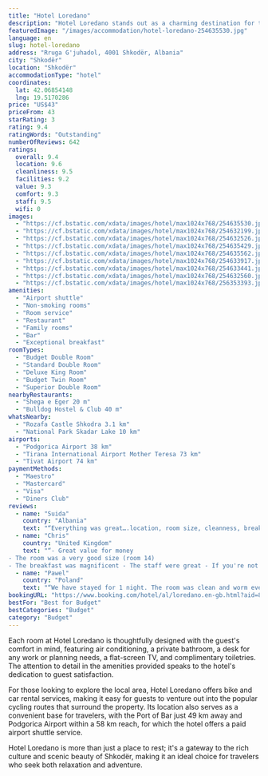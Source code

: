```yaml
---
title: "Hotel Loredano"
description: "Hotel Loredano stands out as a charming destination for travelers seeking comfort and convenience in Shkodër."
featuredImage: "/images/accommodation/hotel-loredano-254635530.jpg"
language: en
slug: hotel-loredano
address: "Rruga G'juhadol, 4001 Shkodër, Albania"
city: "Shkodër"
location: "Shkodër"
accommodationType: "hotel"
coordinates:
  lat: 42.06854148
  lng: 19.5170286
price: "US$43"
priceFrom: 43
starRating: 3
rating: 9.4
ratingWords: "Outstanding"
numberOfReviews: 642
ratings:
  overall: 9.4
  location: 9.6
  cleanliness: 9.5
  facilities: 9.2
  value: 9.3
  comfort: 9.3
  staff: 9.5
  wifi: 0
images:
  - "https://cf.bstatic.com/xdata/images/hotel/max1024x768/254635530.jpg?k=75d7570b270e9158d1884339201356ae56e9ac1afdb8c1dfd4daf39cffd4bce5&o=&hp=1"
  - "https://cf.bstatic.com/xdata/images/hotel/max1024x768/254632199.jpg?k=36818f0e6f2d8d39d88a9ac3397402395b15f6c90231d3846f0728d144a138d3&o=&hp=1"
  - "https://cf.bstatic.com/xdata/images/hotel/max1024x768/254632526.jpg?k=51adbdb69dffaae2cde53982e0cca7d70d91901a6007a20275568e6cdbf9a2c1&o=&hp=1"
  - "https://cf.bstatic.com/xdata/images/hotel/max1024x768/254635429.jpg?k=374c29c6bf28b1b82848c9b001c8c13d19246ef98421a71c9b917425ae2dbdcb&o=&hp=1"
  - "https://cf.bstatic.com/xdata/images/hotel/max1024x768/254635562.jpg?k=5dc07262aa62c1467d304f4f4193188eef1ab580782b103f4bdc70a3a7efaabf&o=&hp=1"
  - "https://cf.bstatic.com/xdata/images/hotel/max1024x768/254633917.jpg?k=4b83ae3e103fc01092efa6346ba2f4d87b993b6d6f2128ab32e035217e75ae47&o=&hp=1"
  - "https://cf.bstatic.com/xdata/images/hotel/max1024x768/254633441.jpg?k=67945425634ead0a5226240dce7cda6ddfc55e533b899b74a5557e9aef4c13dd&o=&hp=1"
  - "https://cf.bstatic.com/xdata/images/hotel/max1024x768/254632560.jpg?k=0d2cc560737be1e3d8d65cda0b16408161a52d26742f51293925b1221458639d&o=&hp=1"
  - "https://cf.bstatic.com/xdata/images/hotel/max1024x768/256353393.jpg?k=4462698eab40f751d36453b0073f16c0c6ca18457b5e725e1bfe9d9d309a9fe6&o=&hp=1"
amenities:
  - "Airport shuttle"
  - "Non-smoking rooms"
  - "Room service"
  - "Restaurant"
  - "Family rooms"
  - "Bar"
  - "Exceptional breakfast"
roomTypes:
  - "Budget Double Room"
  - "Standard Double Room"
  - "Deluxe King Room"
  - "Budget Twin Room"
  - "Superior Double Room"
nearbyRestaurants:
  - "Shega e Eger 20 m"
  - "Bulldog Hostel & Club 40 m"
whatsNearby:
  - "Rozafa Castle Shkodra 3.1 km"
  - "National Park Skadar Lake 10 km"
airports:
  - "Podgorica Airport 38 km"
  - "Tirana International Airport Mother Teresa 73 km"
  - "Tivat Airport 74 km"
paymentMethods:
  - "Maestro"
  - "Mastercard"
  - "Visa"
  - "Diners Club"
reviews:
  - name: "Suida"
    country: "Albania"
    text: "“Everything was great….location, room size, cleanness, breakfast. Highly recommend.”"
  - name: "Chris"
    country: "United Kingdom"
    text: "“- Great value for money
- The room was a very good size (room 14)
- The breakfast was magnificent - The staff were great - If you're not with young children (we were) then the bar / restaurant looks very lively on an evening so not far to...”"
  - name: "Pawel"
    country: "Poland"
    text: "“We have stayed for 1 night. The room was clean and worm eventhough we've been in January, which is out of the season. The service was very halpfull and kind. We have eat delicious Albanian breakfast with home made Byrek, Petulla and carrot cake....”"
bookingURL: "https://www.booking.com/hotel/al/loredano.en-gb.html?aid=8035640"
bestFor: "Best for Budget"
bestCategories: "Budget"
category: "Budget"
---
```


Each room at Hotel Loredano is thoughtfully designed with the guest's comfort in mind, featuring air conditioning, a private bathroom, a desk for any work or planning needs, a flat-screen TV, and complimentary toiletries. The attention to detail in the amenities provided speaks to the hotel's dedication to guest satisfaction.

For those looking to explore the local area, Hotel Loredano offers bike and car rental services, making it easy for guests to venture out into the popular cycling routes that surround the property. Its location also serves as a convenient base for travelers, with the Port of Bar just 49 km away and Podgorica Airport within a 58 km reach, for which the hotel offers a paid airport shuttle service.

Hotel Loredano is more than just a place to rest; it's a gateway to the rich culture and scenic beauty of Shkodër, making it an ideal choice for travelers who seek both relaxation and adventure.